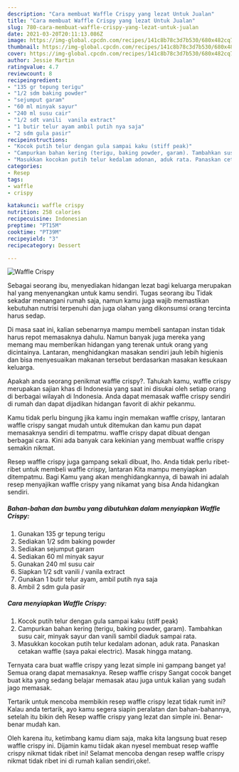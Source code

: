```yaml
---
description: "Cara membuat Waffle Crispy yang lezat Untuk Jualan"
title: "Cara membuat Waffle Crispy yang lezat Untuk Jualan"
slug: 780-cara-membuat-waffle-crispy-yang-lezat-untuk-jualan
date: 2021-03-20T20:11:13.086Z
image: https://img-global.cpcdn.com/recipes/141c8b78c3d7b530/680x482cq70/waffle-crispy-foto-resep-utama.jpg
thumbnail: https://img-global.cpcdn.com/recipes/141c8b78c3d7b530/680x482cq70/waffle-crispy-foto-resep-utama.jpg
cover: https://img-global.cpcdn.com/recipes/141c8b78c3d7b530/680x482cq70/waffle-crispy-foto-resep-utama.jpg
author: Jessie Martin
ratingvalue: 4.7
reviewcount: 8
recipeingredient:
- "135 gr tepung terigu"
- "1/2 sdm baking powder"
- "sejumput garam"
- "60 ml minyak sayur"
- "240 ml susu cair"
- "1/2 sdt vanili  vanila extract"
- "1 butir telur ayam ambil putih nya saja"
- "2 sdm gula pasir"
recipeinstructions:
- "Kocok putih telur dengan gula sampai kaku (stiff peak)"
- "Campurkan bahan kering (terigu, baking powder, garam). Tambahkan susu cair, minyak sayur dan vanili sambil diaduk sampai rata."
- "Masukkan kocokan putih telur kedalam adonan, aduk rata. Panaskan cetakan waffle (saya pakai electric). Masak hingga matang."
categories:
- Resep
tags:
- waffle
- crispy

katakunci: waffle crispy 
nutrition: 258 calories
recipecuisine: Indonesian
preptime: "PT15M"
cooktime: "PT39M"
recipeyield: "3"
recipecategory: Dessert

---
```



![Waffle Crispy](https://img-global.cpcdn.com/recipes/141c8b78c3d7b530/680x482cq70/waffle-crispy-foto-resep-utama.jpg)

Sebagai seorang ibu, menyediakan hidangan lezat bagi keluarga merupakan hal yang menyenangkan untuk kamu sendiri. Tugas seorang ibu Tidak sekadar menangani rumah saja, namun kamu juga wajib memastikan kebutuhan nutrisi terpenuhi dan juga olahan yang dikonsumsi orang tercinta harus sedap.

Di masa  saat ini, kalian sebenarnya mampu membeli santapan instan tidak harus repot memasaknya dahulu. Namun banyak juga mereka yang memang mau memberikan hidangan yang terenak untuk orang yang dicintainya. Lantaran, menghidangkan masakan sendiri jauh lebih higienis dan bisa menyesuaikan makanan tersebut berdasarkan masakan kesukaan keluarga. 



Apakah anda seorang penikmat waffle crispy?. Tahukah kamu, waffle crispy merupakan sajian khas di Indonesia yang saat ini disukai oleh setiap orang di berbagai wilayah di Indonesia. Anda dapat memasak waffle crispy sendiri di rumah dan dapat dijadikan hidangan favorit di akhir pekanmu.

Kamu tidak perlu bingung jika kamu ingin memakan waffle crispy, lantaran waffle crispy sangat mudah untuk ditemukan dan kamu pun dapat memasaknya sendiri di tempatmu. waffle crispy dapat dibuat dengan berbagai cara. Kini ada banyak cara kekinian yang membuat waffle crispy semakin nikmat.

Resep waffle crispy juga gampang sekali dibuat, lho. Anda tidak perlu ribet-ribet untuk membeli waffle crispy, lantaran Kita mampu menyiapkan ditempatmu. Bagi Kamu yang akan menghidangkannya, di bawah ini adalah resep menyajikan waffle crispy yang nikamat yang bisa Anda hidangkan sendiri.

<!--inarticleads1-->

##### Bahan-bahan dan bumbu yang dibutuhkan dalam menyiapkan Waffle Crispy:

1. Gunakan 135 gr tepung terigu
1. Sediakan 1/2 sdm baking powder
1. Sediakan sejumput garam
1. Sediakan 60 ml minyak sayur
1. Gunakan 240 ml susu cair
1. Siapkan 1/2 sdt vanili / vanila extract
1. Gunakan 1 butir telur ayam, ambil putih nya saja
1. Ambil 2 sdm gula pasir




<!--inarticleads2-->

##### Cara menyiapkan Waffle Crispy:

1. Kocok putih telur dengan gula sampai kaku (stiff peak)
1. Campurkan bahan kering (terigu, baking powder, garam). Tambahkan susu cair, minyak sayur dan vanili sambil diaduk sampai rata.
1. Masukkan kocokan putih telur kedalam adonan, aduk rata. Panaskan cetakan waffle (saya pakai electric). Masak hingga matang.




Ternyata cara buat waffle crispy yang lezat simple ini gampang banget ya! Semua orang dapat memasaknya. Resep waffle crispy Sangat cocok banget buat kita yang sedang belajar memasak atau juga untuk kalian yang sudah jago memasak.

Tertarik untuk mencoba membikin resep waffle crispy lezat tidak rumit ini? Kalau anda tertarik, ayo kamu segera siapin peralatan dan bahan-bahannya, setelah itu bikin deh Resep waffle crispy yang lezat dan simple ini. Benar-benar mudah kan. 

Oleh karena itu, ketimbang kamu diam saja, maka kita langsung buat resep waffle crispy ini. Dijamin kamu tiidak akan nyesel membuat resep waffle crispy nikmat tidak ribet ini! Selamat mencoba dengan resep waffle crispy nikmat tidak ribet ini di rumah kalian sendiri,oke!.

